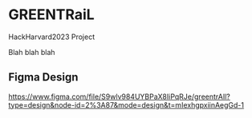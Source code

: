 # GREENTRaiL

HackHarvard2023 Project

Blah blah blah 

## Figma Design 
https://www.figma.com/file/S9wlv984UYBPaX8IiPqRJe/greentrAIl?type=design&node-id=2%3A87&mode=design&t=mIexhgpxiinAegGd-1
